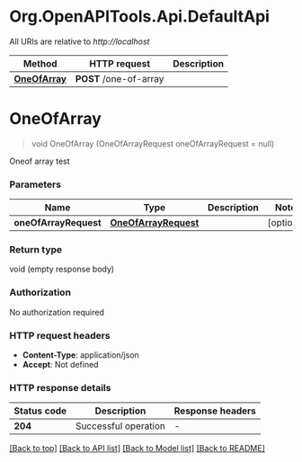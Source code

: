 # Org.OpenAPITools.Api.DefaultApi

All URIs are relative to *http://localhost*

| Method | HTTP request | Description |
|--------|--------------|-------------|
| [**OneOfArray**](DefaultApi.md#oneofarray) | **POST** /one-of-array |  |

<a id="oneofarray"></a>
# **OneOfArray**
> void OneOfArray (OneOfArrayRequest oneOfArrayRequest = null)



Oneof array test


### Parameters

| Name | Type | Description | Notes |
|------|------|-------------|-------|
| **oneOfArrayRequest** | [**OneOfArrayRequest**](OneOfArrayRequest.md) |  | [optional]  |

### Return type

void (empty response body)

### Authorization

No authorization required

### HTTP request headers

 - **Content-Type**: application/json
 - **Accept**: Not defined


### HTTP response details
| Status code | Description | Response headers |
|-------------|-------------|------------------|
| **204** | Successful operation |  -  |

[[Back to top]](#) [[Back to API list]](../../README.md#documentation-for-api-endpoints) [[Back to Model list]](../../README.md#documentation-for-models) [[Back to README]](../../README.md)

